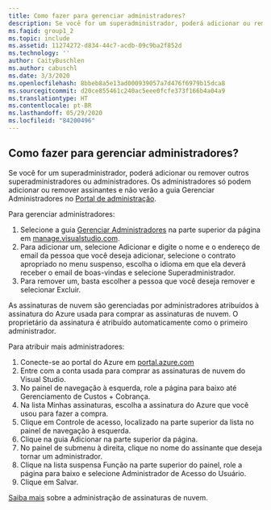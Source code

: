 ```yaml
---
title: Como fazer para gerenciar administradores?
description: Se você for um superadministrador, poderá adicionar ou remover outros superadministradores ou administradores. Os administradores só podem adicionar ou remover assinantes...
ms.faqid: group1_2
ms.topic: include
ms.assetid: 11274272-d834-44c7-acdb-09c9ba2f852d
ms.technology: ''
author: CaityBuschlen
ms.author: cabuschl
ms.date: 3/3/2020
ms.openlocfilehash: 8bbeb8a5e13ad000939057a7d476f6979b15dca8
ms.sourcegitcommit: d20ce855461c240ac5eee0fcfe373f166b4a04a9
ms.translationtype: HT
ms.contentlocale: pt-BR
ms.lasthandoff: 05/29/2020
ms.locfileid: "84200496"
---
```

## <a name="how-do-i-manage-administrators"></a>Como fazer para gerenciar administradores?

Se você for um superadministrador, poderá adicionar ou remover outros superadministradores ou administradores. Os administradores só podem adicionar ou remover assinantes e não verão a guia Gerenciar Administradores no [Portal de administração](https://manage.visualstudio.com).

Para gerenciar administradores:

1. Selecione a guia [Gerenciar Administradores](https://manage.visualstudio.com/administrators) na parte superior da página em [manage.visualstudio.com](https://manage.visualstudio.com).
2. Para adicionar um, selecione Adicionar e digite o nome e o endereço de email da pessoa que você deseja adicionar, selecione o contrato apropriado no menu suspenso, escolha o idioma em que ela deverá receber o email de boas-vindas e selecione Superadministrador.
3. Para remover um, basta escolher a pessoa que você deseja remover e selecionar Excluir.

As assinaturas de nuvem são gerenciadas por administradores atribuídos à assinatura do Azure usada para comprar as assinaturas de nuvem. O proprietário da assinatura é atribuído automaticamente como o primeiro administrador.

Para atribuir mais administradores:

1. Conecte-se ao portal do Azure em [portal.azure.com](https://portal.azure.com)
2. Entre com a conta usada para comprar as assinaturas de nuvem do Visual Studio.
3. No painel de navegação à esquerda, role a página para baixo até Gerenciamento de Custos + Cobrança.
4. Na lista Minhas assinaturas, escolha a assinatura do Azure que você usou para fazer a compra.
5. Clique em Controle de acesso, localizado na parte superior da lista no painel de navegação à esquerda.
6. Clique na guia Adicionar na parte superior da página.
7. No painel de submenu à direita, clique no nome do assinante que deseja tornar um administrador.
8. Clique na lista suspensa Função na parte superior do painel, role a página para baixo e selecione Administrador de Acesso do Usuário.
9. Clique em Salvar.

[Saiba mais](https://docs.microsoft.com/visualstudio/subscriptions/cloud-admin) sobre a administração de assinaturas de nuvem.
